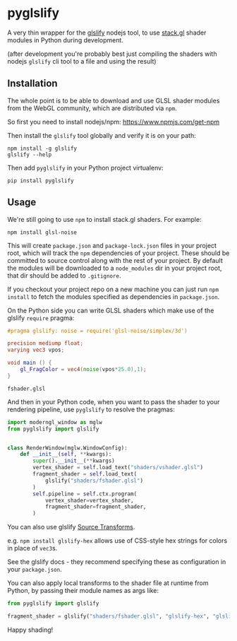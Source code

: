 # pyglslify

A very thin wrapper for the [glslify](https://github.com/glslify/glslify) nodejs tool, to use [stack.gl](http://stack.gl) shader modules in Python during development.

(after development you're probably best just compiling the shaders with nodejs `glslify` cli tool to a file and using the result)

## Installation

The whole point is to be able to download and use GLSL shader modules from the WebGL community, which are distributed via `npm`.

So first you need to install nodejs/npm: https://www.npmjs.com/get-npm

Then install the `glslify` tool globally and verify it is on your path:
```
npm install -g glslify
glslify --help
```

Then add `pyglslify` in your Python project virtualenv:
```
pip install pyglslify
```

## Usage

We're still going to use `npm` to install stack.gl shaders. For example:

```
npm install glsl-noise
```

This will create `package.json` and `package-lock.json` files in your project root, which will track the `npm` dependencies of your project. These should be committed to source control along with the rest of your project. By default the modules will be downloaded to a `node_modules` dir in your project root, that dir should be added to `.gitignore`.

If you checkout your project repo on a new machine you can just run `npm install` to fetch the modules specified as dependencies in `package.json`.

On the Python side you can write GLSL shaders which make use of the glslify `require` pragma:
```glsl
#pragma glslify: noise = require('glsl-noise/simplex/3d')

precision mediump float;
varying vec3 vpos;

void main () {
    gl_FragColor = vec4(noise(vpos*25.0),1);
}
```
`fshader.glsl`

And then in your Python code, when you want to pass the shader to your rendering pipeline, use `pyglslify` to resolve the pragmas:
```python
import moderngl_window as mglw
from pyglslify import glslify


class RenderWindow(mglw.WindowConfig):
    def __init__(self, **kwargs):
        super().__init__(**kwargs)
        vertex_shader = self.load_text("shaders/vshader.glsl")
        fragment_shader = self.load_text(
            glslify("shaders/fshader.glsl")
        )
        self.pipeline = self.ctx.program(
            vertex_shader=vertex_shader,
            fragment_shader=fragment_shader,
        )
```

You can also use glslify [Source Transforms](https://github.com/glslify/glslify#source-transforms).

e.g. `npm install glslify-hex` allows use of CSS-style hex strings for colors in place of `vec3`s.

See the glslify docs - they recommend specifying these as configuration in your `package.json`.

You can also apply local transforms to the shader file at runtime from Python, by passing their module names as args like:
```python
from pyglslify import glslify

fragment_shader = glslify("shaders/fshader.glsl", "glslify-hex", "glslify-import")
```

Happy shading!
